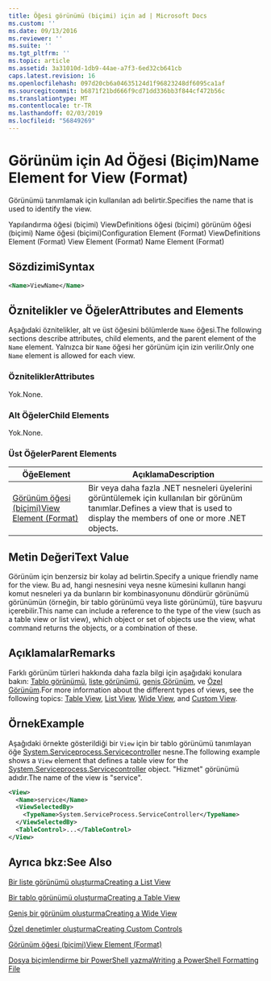 ```yaml
---
title: Öğesi görünümü (biçimi) için ad | Microsoft Docs
ms.custom: ''
ms.date: 09/13/2016
ms.reviewer: ''
ms.suite: ''
ms.tgt_pltfrm: ''
ms.topic: article
ms.assetid: 3a31010d-1db9-44ae-a7f3-6ed32cb641cb
caps.latest.revision: 16
ms.openlocfilehash: 097d20cb6a04635124d1f96823248df6095ca1af
ms.sourcegitcommit: b6871f21bd666f9cd71dd336bb3f844cf472b56c
ms.translationtype: MT
ms.contentlocale: tr-TR
ms.lasthandoff: 02/03/2019
ms.locfileid: "56849269"
---
```

# <a name="name-element-for-view-format"></a><span data-ttu-id="9d79d-102">Görünüm için Ad Öğesi (Biçim)</span><span class="sxs-lookup"><span data-stu-id="9d79d-102">Name Element for View (Format)</span></span>

<span data-ttu-id="9d79d-103">Görünümü tanımlamak için kullanılan adı belirtir.</span><span class="sxs-lookup"><span data-stu-id="9d79d-103">Specifies the name that is used to identify the view.</span></span>

<span data-ttu-id="9d79d-104">Yapılandırma öğesi (biçimi) ViewDefinitions öğesi (biçimi) görünüm öğesi (biçimi) Name öğesi (biçimi)</span><span class="sxs-lookup"><span data-stu-id="9d79d-104">Configuration Element (Format) ViewDefinitions Element (Format) View Element (Format) Name Element (Format)</span></span>

## <a name="syntax"></a><span data-ttu-id="9d79d-105">Sözdizimi</span><span class="sxs-lookup"><span data-stu-id="9d79d-105">Syntax</span></span>

```xml
<Name>ViewName</Name>
```

## <a name="attributes-and-elements"></a><span data-ttu-id="9d79d-106">Öznitelikler ve Öğeler</span><span class="sxs-lookup"><span data-stu-id="9d79d-106">Attributes and Elements</span></span>

<span data-ttu-id="9d79d-107">Aşağıdaki öznitelikler, alt ve üst öğesini bölümlerde `Name` öğesi.</span><span class="sxs-lookup"><span data-stu-id="9d79d-107">The following sections describe attributes, child elements, and the parent element of the `Name` element.</span></span> <span data-ttu-id="9d79d-108">Yalnızca bir `Name` öğesi her görünüm için izin verilir.</span><span class="sxs-lookup"><span data-stu-id="9d79d-108">Only one `Name` element is allowed for each view.</span></span>

### <a name="attributes"></a><span data-ttu-id="9d79d-109">Öznitelikler</span><span class="sxs-lookup"><span data-stu-id="9d79d-109">Attributes</span></span>

<span data-ttu-id="9d79d-110">Yok.</span><span class="sxs-lookup"><span data-stu-id="9d79d-110">None.</span></span>

### <a name="child-elements"></a><span data-ttu-id="9d79d-111">Alt Öğeler</span><span class="sxs-lookup"><span data-stu-id="9d79d-111">Child Elements</span></span>

<span data-ttu-id="9d79d-112">Yok.</span><span class="sxs-lookup"><span data-stu-id="9d79d-112">None.</span></span>

### <a name="parent-elements"></a><span data-ttu-id="9d79d-113">Üst Öğeler</span><span class="sxs-lookup"><span data-stu-id="9d79d-113">Parent Elements</span></span>

|<span data-ttu-id="9d79d-114">Öğe</span><span class="sxs-lookup"><span data-stu-id="9d79d-114">Element</span></span>|<span data-ttu-id="9d79d-115">Açıklama</span><span class="sxs-lookup"><span data-stu-id="9d79d-115">Description</span></span>|
|-------------|-----------------|
|[<span data-ttu-id="9d79d-116">Görünüm öğesi (biçimi)</span><span class="sxs-lookup"><span data-stu-id="9d79d-116">View Element (Format)</span></span>](./view-element-format.md)|<span data-ttu-id="9d79d-117">Bir veya daha fazla .NET nesneleri üyelerini görüntülemek için kullanılan bir görünüm tanımlar.</span><span class="sxs-lookup"><span data-stu-id="9d79d-117">Defines a view that is used to display the members of one or more .NET objects.</span></span>|

## <a name="text-value"></a><span data-ttu-id="9d79d-118">Metin Değeri</span><span class="sxs-lookup"><span data-stu-id="9d79d-118">Text Value</span></span>

<span data-ttu-id="9d79d-119">Görünüm için benzersiz bir kolay ad belirtin.</span><span class="sxs-lookup"><span data-stu-id="9d79d-119">Specify a unique friendly name for the view.</span></span> <span data-ttu-id="9d79d-120">Bu ad, hangi nesnesini veya nesne kümesini kullanın hangi komut nesneleri ya da bunların bir kombinasyonunu döndürür görünümü görünümün (örneğin, bir tablo görünümü veya liste görünümü), türe başvuru içerebilir.</span><span class="sxs-lookup"><span data-stu-id="9d79d-120">This name can include a reference to the type of the view (such as a table view or list view), which object or set of objects use the view, what command returns the objects, or a combination of these.</span></span>

## <a name="remarks"></a><span data-ttu-id="9d79d-121">Açıklamalar</span><span class="sxs-lookup"><span data-stu-id="9d79d-121">Remarks</span></span>

<span data-ttu-id="9d79d-122">Farklı görünüm türleri hakkında daha fazla bilgi için aşağıdaki konulara bakın: [Tablo görünümü](./creating-a-table-view.md), [liste görünümü](./creating-a-list-view.md), [geniş Görünüm](./creating-a-wide-view.md), ve [Özel Görünüm](./creating-custom-controls.md).</span><span class="sxs-lookup"><span data-stu-id="9d79d-122">For more information about the different types of views, see the following topics: [Table View](./creating-a-table-view.md), [List View](./creating-a-list-view.md), [Wide View](./creating-a-wide-view.md), and [Custom View](./creating-custom-controls.md).</span></span>

## <a name="example"></a><span data-ttu-id="9d79d-123">Örnek</span><span class="sxs-lookup"><span data-stu-id="9d79d-123">Example</span></span>

<span data-ttu-id="9d79d-124">Aşağıdaki örnekte gösterildiği bir `View` için bir tablo görünümü tanımlayan öğe [System.Serviceprocess.Servicecontroller](/dotnet/api/System.ServiceProcess.ServiceController) nesne.</span><span class="sxs-lookup"><span data-stu-id="9d79d-124">The following example shows a `View` element that defines a table view for the [System.Serviceprocess.Servicecontroller](/dotnet/api/System.ServiceProcess.ServiceController) object.</span></span> <span data-ttu-id="9d79d-125">"Hizmet" görünümü adıdır.</span><span class="sxs-lookup"><span data-stu-id="9d79d-125">The name of the view is "service".</span></span>

```xml
<View>
  <Name>service</Name>
  <ViewSelectedBy>
    <TypeName>System.ServiceProcess.ServiceController</TypeName>
  </ViewSelectedBy>
  <TableControl>...</TableControl>
</View>

```

## <a name="see-also"></a><span data-ttu-id="9d79d-126">Ayrıca bkz:</span><span class="sxs-lookup"><span data-stu-id="9d79d-126">See Also</span></span>

[<span data-ttu-id="9d79d-127">Bir liste görünümü oluşturma</span><span class="sxs-lookup"><span data-stu-id="9d79d-127">Creating a List View</span></span>](./creating-a-list-view.md)

[<span data-ttu-id="9d79d-128">Bir tablo görünümü oluşturma</span><span class="sxs-lookup"><span data-stu-id="9d79d-128">Creating a Table View</span></span>](./creating-a-table-view.md)

[<span data-ttu-id="9d79d-129">Geniş bir görünüm oluşturma</span><span class="sxs-lookup"><span data-stu-id="9d79d-129">Creating a Wide View</span></span>](./creating-a-wide-view.md)

[<span data-ttu-id="9d79d-130">Özel denetimler oluşturma</span><span class="sxs-lookup"><span data-stu-id="9d79d-130">Creating Custom Controls</span></span>](./creating-custom-controls.md)

[<span data-ttu-id="9d79d-131">Görünüm öğesi (biçimi)</span><span class="sxs-lookup"><span data-stu-id="9d79d-131">View Element (Format)</span></span>](./view-element-format.md)

[<span data-ttu-id="9d79d-132">Dosya biçimlendirme bir PowerShell yazma</span><span class="sxs-lookup"><span data-stu-id="9d79d-132">Writing a PowerShell Formatting File</span></span>](./writing-a-powershell-formatting-file.md)
